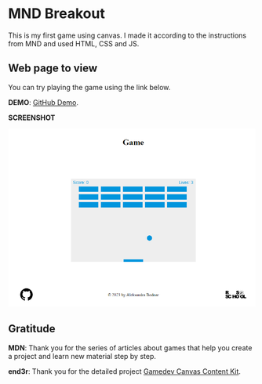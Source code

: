 # MND Breakout

This is my first game using canvas. I made it according to the instructions from MND and used HTML, CSS and JS.

## Web page to view

You can try playing the game using the link below.

**DEMO**: [GitHub Demo](https://bodnaralex.github.io/MND_Breakout/).

**SCREENSHOT**

![Screenshot graph](https://github.com/BodnarAlex/MDN_Breakout/blob/gh-pages/assets/img/screen.png)

## Gratitude

**MDN**: Thank you for the series of articles about games that help you create a project and learn new material step by step.

**end3r**: Thank you for the detailed project [Gamedev Canvas Content Kit](https://github.com/end3r/Gamedev-Canvas-Content-Kit).
